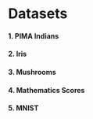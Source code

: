 # Datasets 

#### 1. PIMA Indians
#### 2. Iris
#### 3. Mushrooms
#### 4. Mathematics Scores
#### 5. MNIST
